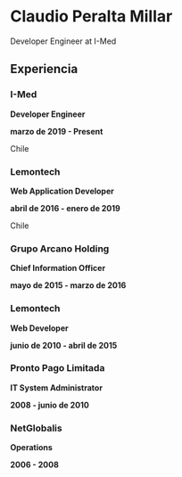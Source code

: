 # Claudio Peralta Millar

Developer Engineer at I-Med

## Experiencia

### I-Med

**Developer Engineer**

__marzo de 2019 - Present__

Chile

### Lemontech

**Web Application Developer**

__abril de 2016 - enero de 2019__

Chile

### Grupo Arcano Holding

**Chief Information Officer**

__mayo de 2015 - marzo de 2016__

### Lemontech

**Web Developer**

__junio de 2010 - abril de 2015__

### Pronto Pago Limitada

**IT System Administrator**

__2008 - junio de 2010__

### NetGlobalis

**Operations**

__2006 - 2008__
